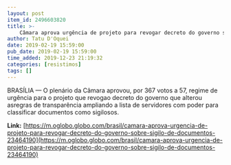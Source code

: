 ```yaml
---
layout: post
item_id: 2496603820
title: >-
    Câmara aprova urgência de projeto para revogar decreto do governo sobre sigilo de documentos
author: Tatu D'Oquei
date: 2019-02-19 15:59:00
pub_date: 2019-02-19 15:59:00
time_added: 2019-12-23 21:19:32
categories: [resistimos]
tags: []
---
```


BRASÍLIA — O plenário da Câmara aprovou, por 367 votos a 57, regime de urgência para o projeto que revogao decreto do governo que alterou asregras de transparência ampliando a lista de servidores com poder para classificar documentos como sigilosos.

**Link:** [https://m.oglobo.globo.com/brasil/camara-aprova-urgencia-de-projeto-para-revogar-decreto-do-governo-sobre-sigilo-de-documentos-23464190](https://m.oglobo.globo.com/brasil/camara-aprova-urgencia-de-projeto-para-revogar-decreto-do-governo-sobre-sigilo-de-documentos-23464190)

